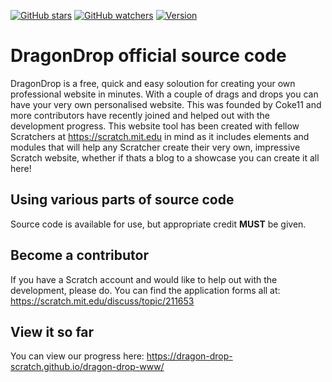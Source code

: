 [![GitHub stars](https://img.shields.io/github/stars/badges/shields.svg?style=social&label=Star&maxAge=2592000)](https://github.com/dragon-drop-scratch/dragon-drop-www/stargazers)
[![GitHub watchers](https://img.shields.io/github/watchers/badges/shields.svg?style=social&label=Watch&maxAge=2592000)](https://github.com/dragon-drop-scratch/dragon-drop-www/graphs/contributors#fork-destination-box)
[![Version](https://img.shields.io/badge/version-0.1.3--alpha-blue.svg)](https://github.com/dragon-drop-scratch/dragon-drop-www/releases)


# DragonDrop official source code
DragonDrop is a free, quick and easy soloution for creating your own professional website in minutes. With a couple of drags and drops you can have your very own personalised website. This was founded by Coke11 and more contributors have recently joined and helped out with the development progress. This website tool has been created with fellow Scratchers at https://scratch.mit.edu in mind as it includes elements and modules that will help any Scratcher create their very own, impressive Scratch website, whether if thats a blog to a showcase you can create it all here!
## Using various parts of source code
Source code is available for use, but appropriate credit <b>MUST</b> be given.
## Become a contributor

If you have a Scratch account and would like to help out with the development, please do. You can find the application forms all at: https://scratch.mit.edu/discuss/topic/211653
## View it so far
You can view our progress here: https://dragon-drop-scratch.github.io/dragon-drop-www/
